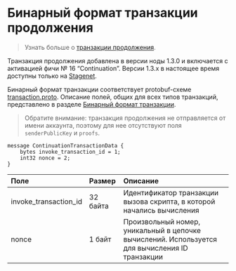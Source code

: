 # Бинарный формат транзакции продолжения

> Узнать больше о [транзакции продолжения](/ru/blockchain/transaction-type/continuation-transaction).

Транзакция продолжения добавлена в версии ноды 1.3.0 и включается с активацией фичи № 16 “Continuation”. Версии 1.3.x в настоящее время доступны только на [Stagenet](/ru/blockchain/blockchain-network/).

Бинарный формат транзакции соответствует protobuf-схеме [transaction.proto](https://github.com/wavesplatform/protobuf-schemas/blob/master/proto/waves/transaction.proto). Описание полей, общих для всех типов транзакций, представлено в разделе [Бинарный формат транзакции](/ru/blockchain/binary-format/transaction-binary-format/).

> Обратите внимание: транзакция продолжения не отправляется от имени аккаунта, поэтому для нее отсутствуют поля `senderPublicKey` и `proofs`.

```
message ContinuationTransactionData {
    bytes invoke_transaction_id = 1;
    int32 nonce = 2;
}
```

| Поле | Размер | Описание |
| :--- | :--- | :--- |
| invoke_transaction_id | 32 байта | Идентификатор транзакции вызова скрипта, в которой начались вычисления |
| nonce | 1 байт | Произвольный номер, уникальный в цепочке вычислений. Используется для вычисления ID транзакции |
